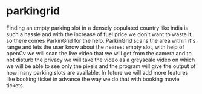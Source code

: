 # parkingrid
Finding an empty parking slot in a densely populated country like india is such a hassle and with the increase of fuel price we don't want to waste it, so there comes ParkinGrid for the help.
ParkinGrid scans the area within it's range and lets the user know about the nearest empty slot, with help of openCv we will scan the live video that we will get from the camera and to not disturb the privacy we will take the video as a greyscale video on which we will be able to see only the pixels and the program will give the output of how many parking slots are available.
In future we will add more features like booking ticket in advance the way we do that with booking movie tickets.
